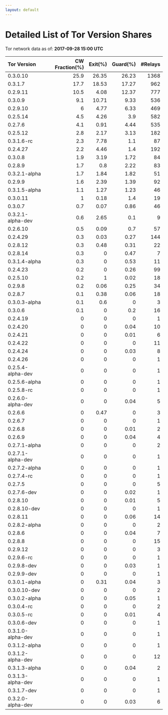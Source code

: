 ```yaml
---
layout: default
---
```



# Detailed List of Tor Version Shares

Tor network data as of: **2017-09-28 15:00 UTC**

| Tor Version       |   CW Fraction(%) |   Exit(%) |   Guard(%) |   #Relays |
|:------------------|-----------------:|----------:|-----------:|----------:|
| 0.3.0.10          |             25.9 |     26.35 |      26.23 |      1368 |
| 0.3.1.7           |             17.7 |     18.53 |      17.27 |       962 |
| 0.2.9.11          |             10.5 |      4.08 |      12.37 |       777 |
| 0.3.0.9           |              9.1 |     10.71 |       9.33 |       536 |
| 0.2.9.10          |              6   |      4.77 |       6.33 |       469 |
| 0.2.5.14          |              4.5 |      4.26 |       3.9  |       582 |
| 0.2.7.6           |              4.1 |      0.91 |       4.44 |       535 |
| 0.2.5.12          |              2.8 |      2.17 |       3.13 |       182 |
| 0.3.1.6-rc        |              2.3 |      7.78 |       1.1  |        87 |
| 0.2.4.27          |              2.2 |      4.46 |       1.4  |       192 |
| 0.3.0.8           |              1.9 |      3.19 |       1.72 |        84 |
| 0.2.8.9           |              1.7 |      0.8  |       2.22 |        83 |
| 0.3.2.1-alpha     |              1.7 |      1.84 |       1.82 |        51 |
| 0.2.9.9           |              1.6 |      2.39 |       1.39 |        92 |
| 0.3.1.5-alpha     |              1.1 |      1.27 |       1.23 |        46 |
| 0.3.0.11          |              1   |      0.18 |       1.4  |        19 |
| 0.3.0.7           |              0.7 |      0.07 |       0.86 |        46 |
| 0.3.2.1-alpha-dev |              0.6 |      2.65 |       0.1  |         9 |
| 0.2.6.10          |              0.5 |      0.09 |       0.7  |        57 |
| 0.2.4.29          |              0.3 |      0.03 |       0.27 |       144 |
| 0.2.8.12          |              0.3 |      0.48 |       0.31 |        22 |
| 0.2.8.14          |              0.3 |      0    |       0.47 |         7 |
| 0.3.1.4-alpha     |              0.3 |      0    |       0.53 |        11 |
| 0.2.4.23          |              0.2 |      0    |       0.26 |        99 |
| 0.2.5.10          |              0.2 |      1    |       0.02 |        18 |
| 0.2.9.8           |              0.2 |      0.06 |       0.25 |        34 |
| 0.2.8.7           |              0.1 |      0.38 |       0.06 |        18 |
| 0.3.0.3-alpha     |              0.1 |      0.6  |       0    |         3 |
| 0.3.0.6           |              0.1 |      0    |       0.2  |        16 |
| 0.2.4.19          |              0   |      0    |       0    |         1 |
| 0.2.4.20          |              0   |      0    |       0.04 |        10 |
| 0.2.4.21          |              0   |      0    |       0.01 |         6 |
| 0.2.4.22          |              0   |      0    |       0    |        11 |
| 0.2.4.24          |              0   |      0    |       0.03 |         8 |
| 0.2.4.26          |              0   |      0    |       0    |         1 |
| 0.2.5.4-alpha-dev |              0   |      0    |       0    |         1 |
| 0.2.5.6-alpha     |              0   |      0    |       0    |         1 |
| 0.2.5.8-rc        |              0   |      0    |       0    |         1 |
| 0.2.6.0-alpha-dev |              0   |      0    |       0.04 |         5 |
| 0.2.6.6           |              0   |      0.47 |       0    |         3 |
| 0.2.6.7           |              0   |      0    |       0    |         1 |
| 0.2.6.8           |              0   |      0    |       0.01 |         2 |
| 0.2.6.9           |              0   |      0    |       0.04 |         4 |
| 0.2.7.1-alpha     |              0   |      0    |       0    |         2 |
| 0.2.7.1-alpha-dev |              0   |      0    |       0    |         1 |
| 0.2.7.2-alpha     |              0   |      0    |       0    |         1 |
| 0.2.7.4-rc        |              0   |      0    |       0    |         1 |
| 0.2.7.5           |              0   |      0    |       0    |         5 |
| 0.2.7.6-dev       |              0   |      0    |       0.02 |         1 |
| 0.2.8.10          |              0   |      0    |       0.01 |         5 |
| 0.2.8.10-dev      |              0   |      0    |       0    |         1 |
| 0.2.8.11          |              0   |      0    |       0.06 |        14 |
| 0.2.8.2-alpha     |              0   |      0    |       0    |         2 |
| 0.2.8.6           |              0   |      0    |       0.04 |         7 |
| 0.2.8.8           |              0   |      0    |       0    |        15 |
| 0.2.9.12          |              0   |      0    |       0    |         3 |
| 0.2.9.6-rc        |              0   |      0    |       0    |         1 |
| 0.2.9.8-dev       |              0   |      0    |       0.03 |         1 |
| 0.2.9.9-dev       |              0   |      0    |       0    |         1 |
| 0.3.0.1-alpha     |              0   |      0.31 |       0.04 |         3 |
| 0.3.0.10-dev      |              0   |      0    |       0    |         2 |
| 0.3.0.2-alpha     |              0   |      0    |       0.05 |         1 |
| 0.3.0.4-rc        |              0   |      0    |       0    |         2 |
| 0.3.0.5-rc        |              0   |      0    |       0.01 |         4 |
| 0.3.0.6-dev       |              0   |      0    |       0    |         1 |
| 0.3.1.0-alpha-dev |              0   |      0    |       0    |         1 |
| 0.3.1.2-alpha     |              0   |      0    |       0    |         1 |
| 0.3.1.2-alpha-dev |              0   |      0    |       0    |        12 |
| 0.3.1.3-alpha     |              0   |      0    |       0.04 |         2 |
| 0.3.1.3-alpha-dev |              0   |      0    |       0    |         1 |
| 0.3.1.7-dev       |              0   |      0    |       0    |         1 |
| 0.3.2.0-alpha-dev |              0   |      0    |       0.03 |         6 |